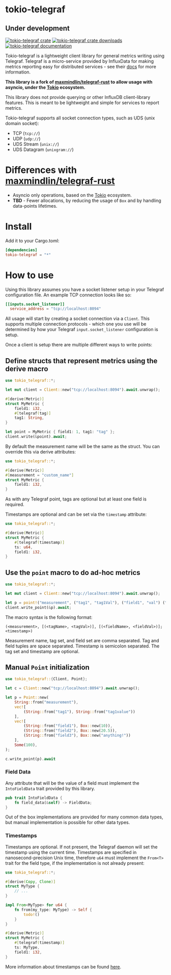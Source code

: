 # tokio-telegraf

## Under development

[![tokio-telegraf crate](https://img.shields.io/crates/v/tokio-telegraf.svg)](https://crates.io/crates/tokio-telegraf)
[![tokio-telegraf crate downloads](https://img.shields.io/crates/d/tokio-telegraf)](https://crates.io/crates/tokio-telegraf)
[![tokio-telegraf documentation](https://docs.rs/tokio-telegraf/badge.svg)](https://docs.rs/tokio-telegraf)

Tokio-telegraf is a lightweight client library for general metrics writing using Telegraf. Telegraf is a micro-service provided
by InfluxData for making metrics reporting easy for distributed services - see their [docs](https://docs.influxdata.com/telegraf/v1.13/introduction/installation/) for more information.

**This library is a fork of [maxmindlin/telegraf-rust](https://github.com/maxmindlin/telegraf-rust) to allow usage with asyncio, under the [Tokio](https://tokio.rs) ecosystem.**

This library does not provide querying or other InfluxDB client-library features. This is meant to be lightweight and simple for services to report metrics.

Tokio-telegraf supports all socket connection types, such as UDS (unix domain socket):

- TCP (`tcp://`)
- UDP (`udp://`)
- UDS Stream (`unix://`)
- UDS Datagram (`unixgram://`)

# Differences with [maxmindlin/telegraf-rust](https://github.com/maxmindlin/telegraf-rust)
* Asyncio only operations, based on the [Tokio](https://tokio.rs) ecosystem.
* **TBD** - Fewer allocations, by reducing the usage of `Box` and by handling data-points
  lifetimes.

# Install

Add it to your Cargo.toml:

```toml
[dependencies]
tokio-telegraf = "*"
```

# How to use

Using this library assumes you have a socket listener setup in your Telegraf configuration file. An example TCP connection looks like so:

```toml
[[inputs.socket_listener]]
  service_address = "tcp://localhost:8094"
```

All usage will start by creating a socket connection via a `Client`. This supports multiple connection protocols - which one you use will be determined by how your Telegraf `input.socket_listener` configuration is setup.

Once a client is setup there are multiple different ways to write points:

## Define structs that represent metrics using the derive macro

```rust
use tokio_telegraf::*;

let mut client = Client::new("tcp://localhost:8094").await.unwrap();

#[derive(Metric)]
struct MyMetric {
    field1: i32,
    #[telegraf(tag)]
    tag1: String,
}

let point = MyMetric { field1: 1, tag1: "tag" };
client.write(&point).await;
```

By default the measurement name will be the same as the struct. You can override this via derive attributes:

```rust
use tokio_telegraf::*;

#[derive(Metric)]
#[measurement = "custom_name"]
struct MyMetric {
    field1: i32,
}
```

As with any Telegraf point, tags are optional but at least one field is required.

Timestamps are optional and can be set via the `timestamp` attribute:

```rust
use tokio_telegraf::*;

#[derive(Metric)]
struct MyMetric {
    #[telegraf(timestamp)]
    ts: u64,
    field1: i32,
}
```

## Use the `point` macro to do ad-hoc metrics

```rust
use tokio_telegraf::*;

let mut client = Client::new("tcp://localhost:8094").await.unwrap();

let p = point!("measurement", ("tag1", "tag1Val"), ("field1", "val") ("field2", 10); 100);
client.write_point(&p).await;
```

The macro syntax is the following format:

```
(<measurement>, [(<tagName>, <tagVal>)], [(<fieldName>, <fieldVal>)]; <timestamp>)
```

Measurement name, tag set, and field set are comma separated. Tag and field tuples are space separated. Timestamp is semicolon separated. The tag set and timestamp are optional.

## Manual `Point` initialization

```rust
use tokio_telegraf::{Client, Point};

let c = Client::new("tcp://localhost:8094").await.unwrap();

let p = Point::new(
    String::from("measurement"),
    vec![
        (String::from("tag1"), String::from("tag1value"))
    ],
    vec![
        (String::from("field1"), Box::new(10)),
        (String::from("field2"), Box::new(20.5)),
        (String::from("field3"), Box::new("anything!"))
    ],
    Some(100),
);

c.write_point(p).await
```

### Field Data

Any attribute that will be the value of a field must implement the `IntoFieldData` trait provided by this library.

```rust
pub trait IntoFieldData {
    fn field_data(&self) -> FieldData;
}
```

Out of the box implementations are provided for many common data types, but manual implementation is possible for other data types.

### Timestamps

Timestamps are optional. If not present, the Telegraf daemon will set the timestamp using the current time.
Timestamps are specified in nanosecond-precision Unix time, therefore `u64` must implement the `From<T>` trait for the field type, if the implementation is not already present:

```rust
use tokio_telegraf::*;

#[derive(Copy, Clone)]
struct MyType {
    // ...
}

impl From<MyType> for u64 {
    fn from(my_type: MyType) -> Self {
        todo!()
    }
}

#[derive(Metric)]
struct MyMetric {
    #[telegraf(timestamp)]
    ts: MyType,
    field1: i32,
}

```

More information about timestamps can be found [here](https://docs.influxdata.com/influxdb/v1.8/write_protocols/line_protocol_tutorial/#timestamp).
